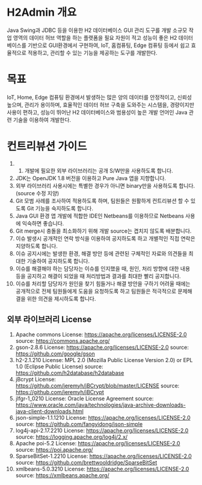 # H2Admin 개요
Java Swing과 JDBC 등을 이용한 H2 데이터베이스 GUI 관리 도구를 개발
  소규모 작업 영역의 데이터 허브 역할을 하는 플랫폼을 필요 자원이 적고 성능이 좋은 H2 데이터베이스를 기반으로 GUI환경에서 구현하여, IoT, 홈컴퓨팅, Edge 컴퓨팅 등에서 쉽고 효율적으로 적용하고, 관리할 수 있는 기능을 제공하는 도구를 개발한다.
  
# 목표
IoT, Home, Edge 컴퓨팅 환경에서 발생하는 많은 양의 데이터를 안정적이고, 신뢰성 높으며, 관리가 용이하며, 효율적인 데이터 허브 구축을 도와주는 시스템을, 경량이지만 사용이 편하고, 성능이 뛰어난 H2 데이터베이스와 범용성이 높은 개발 언어인 Java 관련 기술을 이용하여 개발한다.

# 컨트리뷰션 가이드
1.	1.	개발에 필요한 외부 라이브러리는 공개 S/W만을 사용하도록 합니다.
2.	JDK는 OpenJDK 1.8 버전을 이용하고 Pure Java 앱을 지향합니다.
3.	외부 라이브러리 사용시에는 특별한 경우가 아니면 binary만을 사용하도록 합니다. (source 수정 지양)
4.	Git 모범 사례를 조사하여 적용하도록 하며, 팀원들은 원활하게 컨트리뷰션 할 수 있도록 Git 기능을 숙지하도록 합니다.
5.	Java GUI 환경 앱 개발에 적합한 IDE인 Netbeans를 이용하므로 Netbeans 사용에 익숙하면 좋습니다.
6.	Git merge시 충돌을 최소화하기 위해 개발 source는 겹치지 않도록 배분합니다.
7.	이슈 발생시 공개적인 연락 방식을 이용하여 공지하도록 하고 개별적인 직접 연락은 지양하도록 합니다.
8.	이슈 공지시에는 발생한 환경, 해결 방안 등에 관련된 구체적인 자료와 의견들을 최대한 기술하여 공지하도록 합니다.
9.	이슈를 해결해야 하는 담당자는 이슈를 인지했을 때, 원인, 처리 방향에 대한 내용 등을 공지하고 해결이 되었을 때 처리방법과 결과를 최대한 빨리 공지합니다.
10.	이슈를 처리할 담당자가 원인을 찾기 힘들거나 해결 방안을 구하기 어려울 때에는 공개적으로 전체 팀원들에게 도움을 요청하도록 하고 팀원들은 적극적으로 문제해결을 위한 의견을 제시하도록 합니다.

## 외부 라이브러리 License
1.	Apache commons
      License: https://apache.org/licenses/LICENSE-2.0
      source: https://commons.apache.org/
2.	gson-2.8.6
      License: https://apache.org/licenses/LICENSE-2.0
      source: https://github.com/google/gson
3.	h2-2.1.210 
      License: MPL 2.0 (Mozilla Public License Version 2.0) or EPL 1.0 (Eclipse Public License)
      source: https://github.com/h2database/h2database
4.	jBcrypt
      License: https://github.com/jeremyh/jBCrypt/blob/master/LICENSE
      source: https://github.com/jeremyh/jBCrypt
5.	jlfgr-1_0210 
      License: Oracle License Agreement
      source: https://www.oracle.com/java/technologies/java-archive-downloads-java-client-downloads.html
6.	json-simple-1.1.1210 
      License: https://apache.org/licenses/LICENSE-2.0
      source: https://github.com/fangyidong/json-simple
7.	log4j-api-2.17.2210 
      License: https://apache.org/licenses/LICENSE-2.0
      source: https://logging.apache.org/log4j/2.x/
8.	Apache poi-5.2
      License: https://apache.org/licenses/LICENSE-2.0
      source: https://poi.apache.org/
9.	SparseBitSet-1.2210 
      License: https://apache.org/licenses/LICENSE-2.0
      source: https://github.com/brettwooldridge/SparseBitSet
10.	xmlbeans-5.0.3210 
      License: https://apache.org/licenses/LICENSE-2.0
      source: https://xmlbeans.apache.org/

